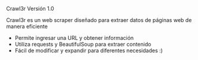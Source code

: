 Crawl3r
Versión 1.0

Crawl3r es un web scraper diseñado para extraer datos de páginas web de manera eficiente

- Permite ingresar una URL y obtener información
- Utiliza requests y BeautifulSoup para extraer contenido
- Fácil de modificar y expandir para diferentes necesidades :)
